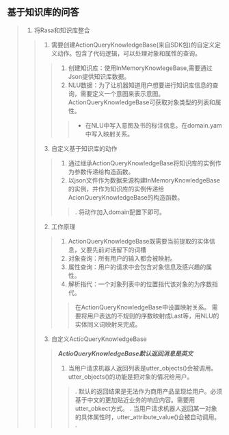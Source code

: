 ## 基于知识库的问答 ##
>1. 将Rasa和知识库整合
>>1. 需要创建ActionQueryKnowledgeBase(来自SDK包)的自定义定义动作。包含了代码逻辑，可以处理对象和属性的查询。
>>>1. 创建知识库：使用InMemoryKnowlegeBase,需要通过Json提供知识库数据。
>>>2. NLU数据：为了让机器知道用户想要进行知识库信息的查询，需要定义一个意图来表示意图。ActionQueryKnowledgeBase可获取对象类型的列表和属性。
>>>>+ 在NLU中写入意图及书的标注信息。在domain.yam中写入映射关系。
>>3. 自定义基于知识库的动作
>>>1. 通过继承ActionQueryKnowledgeBase将知识库的实例作为参数传递给构造函数。
>>>2. 以json文件作为数据来源构建InMemoryKnowledgeBase的实例，并作为知识库的实例传递给AcionQueryKnowledgeBase的构造函数。
>>>>. 将动作加入domain配置下即可。
>>2. 工作原理
>>>1. ActionQueryKnowledgeBase既需要当前提取的实体信息，又要先前对话留下的词槽
>>>2. 对象查询：所有用户的输入都会被映射。
>>>3. 属性查询：用户的请求中会包含对象信息及感兴趣的属性。
>>>4. 解析指代：一个对象列表中的位置指代该对象的为序数指代。
>>>> 在ActionQueryKnowledgeBase中设置映射关系。
>>>> 需要将用户表达的不规则的序数映射成Last等，用NLU的实体同义词映射来完成。
>>3. 自定义ActioQueryKnowledgeBase
>>> ***ActioQueryKnowledgeBase默认返回消息是英文***
>>>1. 当用户请求机器人返回列表是utter_objects()会被调用。utter_objects()的功能是把对象的情况给用户。
>>>>. 默认的返回结果是无法作为商用产品呈现给用户。必须基于中文的更加贴近业务的响应内容。需要用utter_obkect方式。
>>>>. 当用户请求机器人返回某一对象的具体属性时，utter_attribute_value()会被自动调用。
>>>>. 

